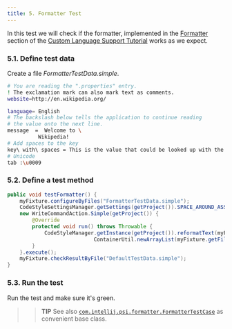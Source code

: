 ```yaml
---
title: 5. Formatter Test
---
```


In this test we will check if the formatter, implemented in the
[Formatter](/tutorials/custom_language_support/formatter.md)
section of the
[Custom Language Support Tutorial](/tutorials/custom_language_support_tutorial.md)
works as we expect.

### 5.1. Define test data

Create a file *FormatterTestData.simple*.

```bash
# You are reading the ".properties" entry.
! The exclamation mark can also mark text as comments.
website=http://en.wikipedia.org/

language= English
# The backslash below tells the application to continue reading
# the value onto the next line.
message  =  Welcome to \
          Wikipedia!
# Add spaces to the key
key\ with\ spaces = This is the value that could be looked up with the key "key with spaces".
# Unicode
tab :\u0009
```

### 5.2. Define a test method

```java
public void testFormatter() {
    myFixture.configureByFiles("FormatterTestData.simple");
    CodeStyleSettingsManager.getSettings(getProject()).SPACE_AROUND_ASSIGNMENT_OPERATORS = true;
    new WriteCommandAction.Simple(getProject()) {
        @Override
        protected void run() throws Throwable {
            CodeStyleManager.getInstance(getProject()).reformatText(myFixture.getFile(),
                            ContainerUtil.newArrayList(myFixture.getFile().getTextRange()));
        }
    }.execute();
    myFixture.checkResultByFile("DefaultTestData.simple");
}
```

### 5.3. Run the test

Run the test and make sure it's green.

>> **TIP** See also [`com.intellij.psi.formatter.FormatterTestCase`](upsource:///platform/testFramework/src/com/intellij/psi/formatter/FormatterTestCase.java) as convenient base class.

